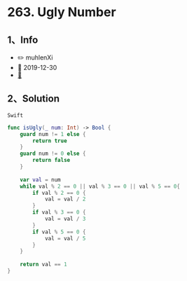 # 263. Ugly Number

## 1、Info
- ✏️ muhlenXi
-  📅 2019-12-30
- [🔗](https://leetcode-cn.com/problems/ugly-number/)

## 2、Solution

`Swift`

```swift
func isUgly(_ num: Int) -> Bool {
    guard num != 1 else {
        return true
    }
    guard num != 0 else {
        return false
    }
    
    var val = num
    while val % 2 == 0 || val % 3 == 0 || val % 5 == 0{
        if val % 2 == 0 {
            val = val / 2
        }
        if val % 3 == 0 {
            val = val / 3
        }
        if val % 5 == 0 {
            val = val / 5
        }
    }
    
    return val == 1
}
```
